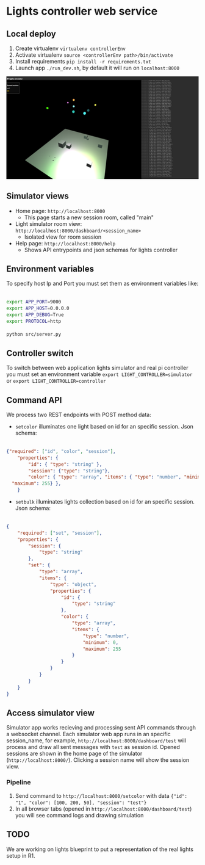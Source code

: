 # Lights controller web service

## Local deploy

1. Create virtualenv ```virtualenv controllerEnv```
2. Activate virtualenv ```source <controllerEnv path>/bin/activate```
2. Install requirements ```pip install -r requirements.txt```
3. Launch app ```./run_dev.sh```, by default it will run on ```localhost:8000```

![docs/simluator.png](docs/simulator.png)

## Simulator views
- Home page: ```http://localhost:8000```
    - This page starts a new session room, called "main"
- Light simulator room view: ```http://localhost:8000/dashboard/<session_name>```
    - Isolated view for room session
- Help page: ```http://localhost:8000/help```
    - Shows API entrypoints and json schemas for lights controller

## Environment variables

To specify host Ip and Port you must set them as environment variables like:
```bash

export APP_PORT=9000
export APP_HOST=0.0.0.0
export APP_DEBUG=True
export PROTOCOL=http

python src/server.py

```



## Controller switch
To switch between web application lights simulator and real pi controller you must set an environment variable ```export LIGHT_CONTROLLER=simulator``` or ```export LIGHT_CONTROLLER=controller```

## Command API
We process two REST endpoints with POST method data:

- ```setcolor``` illuminates one light based on id for an specific session. Json schema: 
```json

{"required": ["id", "color", "session"],
    "properties": {
        "id": { "type": "string" },
        "session": {"type": "string"},
        "color": { "type": "array", "items": { "type": "number", "minimum": 0,
  "maximum": 255} },
    }

```

- ```setbulk``` illuminates lights collection based on id for an specific session. Json schema: 

```json

{
    "required": ["set", "session"],
    "properties": {
        "session": {
            "type": "string"
        },
        "set": {
            "type": "array",
            "items": {
                "type": "object",
                "properties": {
                    "id": {
                        "type": "string"
                    },
                    "color": {
                        "type": "array",
                        "items": {
                            "type": "number",
                            "minimum": 0,
                            "maximum": 255
                        }
                    }
                }
            }
        }
    }
}

```

 
## Access simulator view
Simulator app works recieving and processing sent API commands through a websocket channel. Each simulator web app runs in an specific session_name, for example, ```http://localhost:8000/dashboard/test``` will process and draw all sent messages with ```test``` as session id. Opened sessions are shown in the home page of the simulator (```http://localhost:8000/```). Clicking a session name will show the session view.

### Pipeline

1. Send command to ```http://localhost:8000/setcolor``` with data ```{"id": "1", "color": [100, 200, 50], "session": "test"}```
2. In all browser tabs (opened in ```http://localhost:8000/dashboard/test```) you will see command logs and drawing simulation

## TODO

We are working on lights blueprint to put a representation of the real lights setup in R1. 
